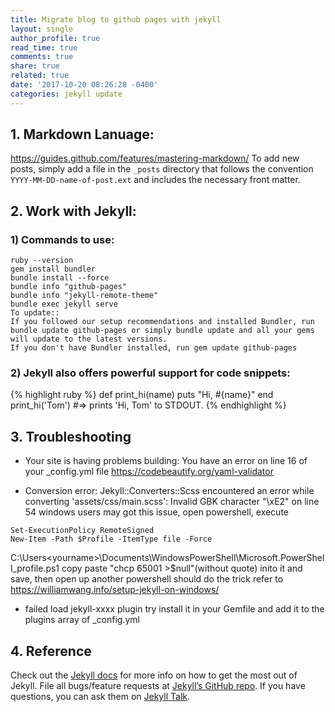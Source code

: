 ```yaml
---
title: Migrate blog to github pages with jekyll
layout: single
author_profile: true
read_time: true
comments: true
share: true
related: true
date: '2017-10-20 08:26:28 -0400'
categories: jekyll update
---
```


## 1. Markdown Lanuage:
https://guides.github.com/features/mastering-markdown/
To add new posts, simply add a file in the `_posts` directory that follows the convention `YYYY-MM-DD-name-of-post.ext` and includes the necessary front matter. 

## 2. Work with Jekyll:

### 1) Commands to use:
```
ruby --version
gem install bundler
bundle install --force
bundle info "github-pages"
bundle info "jekyll-remote-theme"
bundle exec jekyll serve
To update::
If you followed our setup recommendations and installed Bundler, run bundle update github-pages or simply bundle update and all your gems will update to the latest versions.
If you don't have Bundler installed, run gem update github-pages
```

### 2) Jekyll also offers powerful support for code snippets:

{% highlight ruby %}
def print_hi(name)
  puts "Hi, #{name}"
end
print_hi('Tom')
#=> prints 'Hi, Tom' to STDOUT.
{% endhighlight %}

## 3. Troubleshooting

* Your site is having problems building: You have an error on line 16 of your _config.yml file
https://codebeautify.org/yaml-validator

* Conversion error: Jekyll::Converters::Scss encountered an error while converting 'assets/css/main.scss': Invalid GBK character "\xE2" on line 54
windows users may got this issue,  open powershell, execute
```
Set-ExecutionPolicy RemoteSigned
New-Item -Path $Profile -ItemType file -Force
```
C:\Users\<yourname>\Documents\WindowsPowerShell\\Microsoft.PowerShell_profile.ps1
copy paste "chcp 65001 >$null"(without quote) inito it and save, then open up another powershell should do the trick
refer to https://williamwang.info/setup-jekyll-on-windows/

*  failed load  jekyll-xxxx plugin
try install it in your Gemfile and add it to the plugins array of _config.yml

## 4. Reference

Check out the [Jekyll docs][jekyll-docs] for more info on how to get the most out of Jekyll. File all bugs/feature requests at [Jekyll’s GitHub repo][jekyll-gh]. If you have questions, you can ask them on [Jekyll Talk][jekyll-talk].

[jekyll-docs]: https://jekyllrb.com/docs/home
[jekyll-gh]:   https://github.com/jekyll/jekyll
[jekyll-talk]: https://talk.jekyllrb.com/